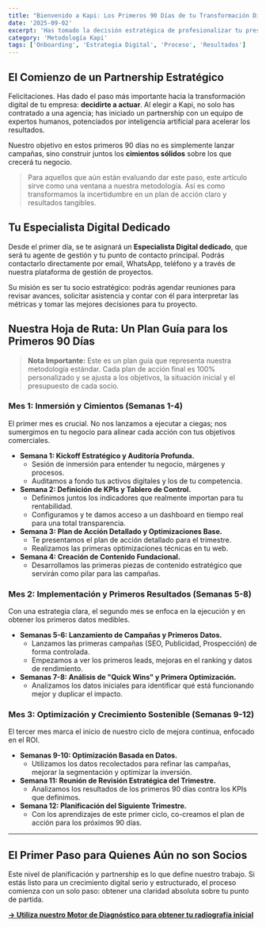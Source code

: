 ```yaml
---
title: "Bienvenido a Kapi: Los Primeros 90 Días de tu Transformación Digital"
date: '2025-09-02'
excerpt: 'Has tomado la decisión estratégica de profesionalizar tu presencia digital. Te presentamos nuestra hoja de ruta para los primeros 90 días, diseñada para sentar las bases de un crecimiento sostenible y medible.'
category: 'Metodología Kapi'
tags: ['Onboarding', 'Estrategia Digital', 'Proceso', 'Resultados']
---
```


## El Comienzo de un Partnership Estratégico
Felicitaciones. Has dado el paso más importante hacia la transformación digital de tu empresa: **decidirte a actuar**. Al elegir a Kapi, no solo has contratado a una agencia; has iniciado un partnership con un equipo de expertos humanos, potenciados por inteligencia artificial para acelerar los resultados.

Nuestro objetivo en estos primeros 90 días no es simplemente lanzar campañas, sino construir juntos los **cimientos sólidos** sobre los que crecerá tu negocio.

> Para aquellos que aún están evaluando dar este paso, este artículo sirve como una ventana a nuestra metodología. Así es como transformamos la incertidumbre en un plan de acción claro y resultados tangibles.

## Tu Especialista Digital Dedicado
Desde el primer día, se te asignará un **Especialista Digital dedicado**, que será tu agente de gestión y tu punto de contacto principal. Podrás contactarlo directamente por email, WhatsApp, teléfono y a través de nuestra plataforma de gestión de proyectos.

Su misión es ser tu socio estratégico: podrás agendar reuniones para revisar avances, solicitar asistencia y contar con él para interpretar las métricas y tomar las mejores decisiones para tu proyecto.

## Nuestra Hoja de Ruta: Un Plan Guía para los Primeros 90 Días
> **Nota Importante:** Este es un plan guía que representa nuestra metodología estándar. Cada plan de acción final es 100% personalizado y se ajusta a los objetivos, la situación inicial y el presupuesto de cada socio.

### **Mes 1: Inmersión y Cimientos (Semanas 1-4)**
El primer mes es crucial. No nos lanzamos a ejecutar a ciegas; nos sumergimos en tu negocio para alinear cada acción con tus objetivos comerciales.

*   **Semana 1: Kickoff Estratégico y Auditoría Profunda.**
    *   Sesión de inmersión para entender tu negocio, márgenes y procesos.
    *   Auditamos a fondo tus activos digitales y los de tu competencia.
*   **Semana 2: Definición de KPIs y Tablero de Control.**
    *   Definimos juntos los indicadores que realmente importan para tu rentabilidad.
    *   Configuramos y te damos acceso a un dashboard en tiempo real para una total transparencia.
*   **Semana 3: Plan de Acción Detallado y Optimizaciones Base.**
    *   Te presentamos el plan de acción detallado para el trimestre.
    *   Realizamos las primeras optimizaciones técnicas en tu web.
*   **Semana 4: Creación de Contenido Fundacional.**
    *   Desarrollamos las primeras piezas de contenido estratégico que servirán como pilar para las campañas.

### **Mes 2: Implementación y Primeros Resultados (Semanas 5-8)**
Con una estrategia clara, el segundo mes se enfoca en la ejecución y en obtener los primeros datos medibles.

*   **Semanas 5-6: Lanzamiento de Campañas y Primeros Datos.**
    *   Lanzamos las primeras campañas (SEO, Publicidad, Prospección) de forma controlada.
    *   Empezamos a ver los primeros leads, mejoras en el ranking y datos de rendimiento.
*   **Semanas 7-8: Análisis de "Quick Wins" y Primera Optimización.**
    *   Analizamos los datos iniciales para identificar qué está funcionando mejor y duplicar el impacto.

### **Mes 3: Optimización y Crecimiento Sostenible (Semanas 9-12)**
El tercer mes marca el inicio de nuestro ciclo de mejora continua, enfocado en el ROI.

*   **Semanas 9-10: Optimización Basada en Datos.**
    *   Utilizamos los datos recolectados para refinar las campañas, mejorar la segmentación y optimizar la inversión.
*   **Semana 11: Reunión de Revisión Estratégica del Trimestre.**
    *   Analizamos los resultados de los primeros 90 días contra los KPIs que definimos.
*   **Semana 12: Planificación del Siguiente Trimestre.**
    *   Con los aprendizajes de este primer ciclo, co-creamos el plan de acción para los próximos 90 días.

---

## El Primer Paso para Quienes Aún no son Socios
Este nivel de planificación y partnership es lo que define nuestro trabajo. Si estás listo para un crecimiento digital serio y estructurado, el proceso comienza con un solo paso: obtener una claridad absoluta sobre tu punto de partida.

**[-> Utiliza nuestro Motor de Diagnóstico para obtener tu radiografía inicial](/)**